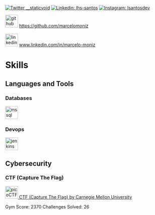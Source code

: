 <a href="https://twitter.com/marcelo_moniz" rel="nofollow"><img src="https://camo.githubusercontent.com/5121af245cd7f3ca12f672609e6b730055f3f22e928eaaf94fdf3ba8215d194d/68747470733a2f2f696d672e736869656c64732e696f2f62616467652f2d547769747465722d3144413146323f7374796c653d666f722d7468652d6261646765266c6f676f3d74776974746572266c6f676f436f6c6f723d7768697465266c696e6b3d68747470733a2f2f747769747465722e6c73616e746f732e646576" alt="Twitter __staticvoid" data-canonical-src="https://img.shields.io/badge/-Twitter-1DA1F2?style=for-the-badge&amp;logo=twitter&amp;logoColor=white&amp;link=https://twitter.lsantos.dev" style="max-width: 100%;"></a>
<a href="https://www.linkedin.com/in/marcelo-moniz" rel="nofollow"><img src="https://camo.githubusercontent.com/b1971d2b988114b88a4e0af2e1638636ea01ca04016c4f988c452c24897a35d8/68747470733a2f2f696d672e736869656c64732e696f2f62616467652f2d4c696e6b6564496e2d3030373742353f7374796c653d666f722d7468652d6261646765266c6f676f3d6c696e6b6564696e266c6f676f436f6c6f723d7768697465266c696e6b3d68747470733a2f2f6c696e6b6564696e2e6c73616e746f732e646576" alt="Linkedin: lhs-santos" data-canonical-src="https://img.shields.io/badge/-LinkedIn-0077B5?style=for-the-badge&amp;logo=linkedin&amp;logoColor=white&amp;link=https://linkedin.lsantos.dev" style="max-width: 100%;"></a>
<a href="https://www.instagram.com/marcelo_kabelo" rel="nofollow"><img src="https://camo.githubusercontent.com/acaa286597b43c96dc02b69b90de15a65c52063e31835b763a061cc815f64bac/68747470733a2f2f696d672e736869656c64732e696f2f62616467652f2d496e7374616772616d2d2532334534343035463f7374796c653d666f722d7468652d6261646765266c6f676f3d696e7374616772616d266c6f676f436f6c6f723d7768697465" alt="Instagram: lsantosdev" data-canonical-src="https://img.shields.io/badge/-Instagram-%23E4405F?style=for-the-badge&amp;logo=instagram&amp;logoColor=white" style="max-width: 100%;"></a>
<!--a href="https://youtube.lsantos.dev" rel="nofollow"><img src="https://camo.githubusercontent.com/1f41d92e37b274762428d9a82fca915288c6cc935b4cc37fc2d449fda7f42245/68747470733a2f2f696d672e736869656c64732e696f2f62616467652f596f75547562652d4646303030303f7374796c653d666f722d7468652d6261646765266c6f676f3d796f7574756265266c6f676f436f6c6f723d7768697465266c696e6b3d68747470733a2f2f796f75747562652e6c73616e746f732e646576" alt="Youtube Lucas Santos" data-canonical-src="https://img.shields.io/badge/YouTube-FF0000?style=for-the-badge&amp;logo=youtube&amp;logoColor=white&amp;link=https://youtube.lsantos.dev" style="max-width: 100%;"></a>
<a href="mailto:hello@lsantos.dev"><img src="https://camo.githubusercontent.com/9416eebd26dd4108d673d22544a8218f70bd3d17fe8b4e98b850ef5fc8b6ce29/68747470733a2f2f696d672e736869656c64732e696f2f62616467652f2d456d61696c2d2532333333333f7374796c653d666f722d7468652d6261646765266c6f676f3d676d61696c266c6f676f436f6c6f723d7768697465" alt="Email" data-canonical-src="https://img.shields.io/badge/-Email-%23333?style=for-the-badge&amp;logo=gmail&amp;logoColor=white" style="max-width: 100%;"></a>
<a href="https://telegram.lsantos.dev" rel="nofollow"><img src="https://camo.githubusercontent.com/1f06de3061d9d2208555ce2e93c6b9c53f5d464368121bc7e1dd3a90914b4b1a/68747470733a2f2f696d672e736869656c64732e696f2f62616467652f2d54656c656772616d2d3030383843433f7374796c653d666f722d7468652d6261646765266c6f676f3d74656c656772616d266c6f676f436f6c6f723d7768697465" alt="Telegram" data-canonical-src="https://img.shields.io/badge/-Telegram-0088CC?style=for-the-badge&amp;logo=telegram&amp;logoColor=white" style="max-width: 100%;"></a-->

</p>

[<img src='https://cdn.jsdelivr.net/npm/simple-icons@3.0.1/icons/github.svg' alt='github' height='40'>](https://github.com/marcelomoniz) https://github.com/marcelomoniz
<br/>
<br/>
[<img src='https://cdn.jsdelivr.net/npm/simple-icons@3.0.1/icons/linkedin.svg' alt='linkedin' height='40'>](www.linkedin.com/in/marcelo-moniz) www.linkedin.com/in/marcelo-moniz

# Skills
<!--h3 align="left">Languages and Tools:</h3-->
## Languages and Tools
### Databases
<p align="left"> 
<a href="https://www.microsoft.com/en-us/sql-server" target="_blank"> 
  <img src="https://www.svgrepo.com/show/303229/microsoft-sql-server-logo.svg" alt="mssql" width="40" height="40"/> 
</a> 
</p>

### Devops
<p align="left"> 
<a href="https://www.jenkins.io" target="_blank"> 
  <img src="https://www.vectorlogo.zone/logos/jenkins/jenkins-icon.svg" alt="jenkins" width="40" height="40"/>  
</a> 
</p>

## Cybersecurity
### CTF (Capture The Flag)
<p align="left"> 
<a href="https://play.picoctf.org/users/marcelomoniz" target="_blank"> 
  <img src="https://play.picoctf.org/static/media/picoctf-logo.b48dd31601be6b1cd24a45e02067704f.svg" alt="picoCTF" width="40" height="40"/> CTF (Capture The Flag) by Carnegie Mellon University
</a> 
</p>

Gym Score: 2370
Challenges Solved: 26

<!-- 
geradores
https://rahuldkjain.github.io/gh-profile-readme-generator/
https://arturssmirnovs.github.io/github-profile-readme-generator/
https://www.youtube.com/watch?v=9RZblj1uQ_0
-->

<!--
**marcelomoniz/marcelomoniz** is a ✨ _special_ ✨ repository because its `README.md` (this file) appears on your GitHub profile.

Here are some ideas to get you started:

- 🔭 I’m currently working on ...
- 🌱 I’m currently learning ...
- 👯 I’m looking to collaborate on ...
- 🤔 I’m looking for help with ...
- 💬 Ask me about ...
- 📫 How to reach me: ...
- 😄 Pronouns: ...
- ⚡ Fun fact: ...
-->
